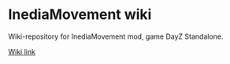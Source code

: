 # InediaMovement wiki
Wiki-repository for InediaMovement mod, game DayZ Standalone.

[Wiki link](https://github.com/ysaroka/InediaMovement/wiki)
